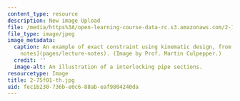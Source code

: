 ```yaml
---
content_type: resource
description: New image Upload
file: /media/https%3A/open-learning-course-data-rc.s3.amazonaws.com/2-75-precision-machine-design-fall-2001/fec1b230736be0c688abeaf9804240da_2-75f01-th.jpg
file_type: image/jpeg
image_metadata:
  caption: An example of exact constraint using kinematic design, from the 2.75 [lecture
    notes](pages/lecture-notes). (Image by Prof. Martin Culpepper.)
  credit: ''
  image-alt: An illustration of a interlocking pipe sections.
resourcetype: Image
title: 2-75f01-th.jpg
uid: fec1b230-736b-e0c6-88ab-eaf9804240da
---
```

